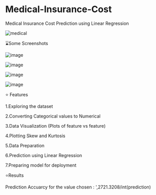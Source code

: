   # Medical-Insurance-Cost
Medical Insurance Cost Prediction using Linear Regression 

![medical](https://github.com/user-attachments/assets/bb6d1991-9e67-451b-9243-b2801a0de463)

⌛Some Screenshots

![image](https://github.com/user-attachments/assets/69ef20df-eff1-4350-97f4-ebeeb707ae16)

![image](https://github.com/user-attachments/assets/6c306738-0ed4-4d7e-83b9-2027fdedb8fc)

![image](https://github.com/user-attachments/assets/36d7a975-fb64-49bb-8f49-569f6cb269ab)

![image](https://github.com/user-attachments/assets/ff3ae210-bacd-47c7-a8ef-90905c77b005)

⭐ Features

1.Exploring the dataset

2.Converting Categorical values to Numerical

3.Data Visualization (Plots of feature vs feature)

4.Plotting Skew and Kurtosis

5.Data Preparation

6.Prediction using Linear Regression

7.Preparing model for deployment

⭐Results

Prediction Accuarcy for the value chosen : ',2721.3208/int(prediction)
